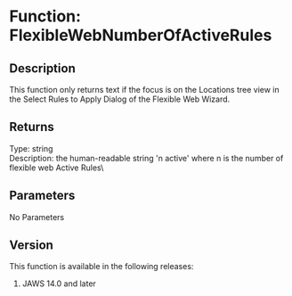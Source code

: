 # Function: FlexibleWebNumberOfActiveRules

## Description

This function only returns text if the focus is on the Locations tree
view in the Select Rules to Apply Dialog of the Flexible Web Wizard.

## Returns

Type: string\
Description: the human-readable string \'n active\' where n is the
number of flexible web Active Rules\

## Parameters

No Parameters

## Version

This function is available in the following releases:

1.  JAWS 14.0 and later
